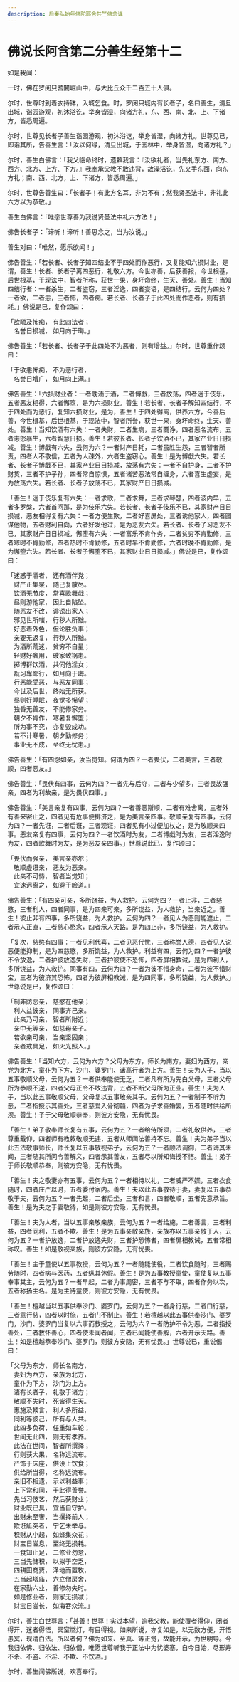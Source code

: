 ```yaml
---
description: 后秦弘始年佛陀耶舍共竺佛念译
---
```


# 佛说长阿含第二分善生经第十二

如是我闻：

一时，佛在罗阅只耆闍崛山中，与大比丘众千二百五十人俱。

尔时，世尊时到着衣持钵，入城乞食。时，罗阅只城内有长者子，名曰善生，清旦出城，诣园游观，初沐浴讫，举身皆湿，向诸方礼，东、西、南、北、上、下诸方，皆悉周遍。

尔时，世尊见长者子善生诣园游观，初沐浴讫，举身皆湿，向诸方礼。世尊见已，即诣其所，告善生言：「汝以何缘，清旦出城，于园林中，举身皆湿，向诸方礼？」

尔时，善生白佛言：「我父临命终时，遗敕我言：『汝欲礼者，当先礼东方、南方、西方、北方、上方、下方。』我奉承父教不敢违背，故澡浴讫，先叉手东面，向东方礼；南、西、北方，上、下诸方，皆悉周遍。」

尔时，世尊告善生曰：「长者子！有此方名耳，非为不有；然我贤圣法中，非礼此六方以为恭敬。」

善生白佛言：「唯愿世尊善为我说贤圣法中礼六方法！」

佛告长者子：「谛听！谛听！善思念之，当为汝说。」

善生对曰：「唯然，愿乐欲闻！」

佛告善生：「若长者、长者子知四结业不于四处而作恶行，又复能知六损财业，是谓，善生！长者、长者子离四恶行，礼敬六方。今世亦善，后获善报，今世根基，后世根基，于现法中，智者所称，获世一果，身坏命终，生天、善处。善生！当知四结行者：一者杀生，二者盗窃，三者淫逸，四者妄语，是四结行。云何为四处？一者欲，二者恚，三者怖，四者痴。若长者、长者子于此四处而作恶者，则有损耗。」佛说是已，复作颂曰：

「欲瞋及怖痴， 有此四法者；\
　名誉日损减， 如月向于晦。」

佛告善生：「若长者、长者子于此四处不为恶者，则有增益。」尔时，世尊重作颂曰：

「于欲恚怖痴， 不为恶行者，\
　名誉日增广， 如月向上满。」

佛告善生：「六损财业者：一者耽湎于酒，二者博戱，三者放荡，四者迷于伎乐，五者恶友相得，六者懈堕，是为六损财业。善生！若长者、长者子解知四结行，不于四处而为恶行，复知六损财业，是为，善生！于四处得离，供养六方，今善后善，今世根基，后世根基，于现法中，智者所誉，获世一果，身坏命终，生天、善处。善生！当知饮酒有六失：一者失财，二者生病，三者鬪诤，四者恶名流布，五者恚怒暴生，六者智慧日损。善生！若彼长者、长者子饮酒不已，其家产业日日损减。善生！博戱有六失，云何为六？一者财产日耗，二者虽胜生怨，三者智者所责，四者人不敬信，五者为人疎外，六者生盗窃心。善生！是为博戱六失。若长者、长者子博戱不已，其家产业日日损减，放荡有六失：一者不自护身，二者不护财货，三者不护子孙，四者常自惊惧，五者诸苦恶法常自缠身，六者喜生虚妄，是为放荡六失。若长者、长者子放荡不已，其家财产日日损减。

「善生！迷于伎乐复有六失：一者求歌，二者求舞，三者求琴瑟，四者波内早，五者多罗槃，六者首呵那，是为伎乐六失。若长者、长者子伎乐不已，其家财产日日损减，恶友相得复有六失：一者方便生欺，二者好喜屏处，三者诱他家人，四者图谋他物，五者财利自向，六者好发他过，是为恶友六失。若长者、长者子习恶友不已，其家财产日日损减，懈堕有六失：一者富乐不肯作务，二者贫穷不肯勤修，三者寒时不肯勤修，四者热时不肯勤修，五者时早不肯勤修，六者时晚不肯勤修，是为懈堕六失。若长者、长者子懈堕不已，其家财业日日损减。」佛说是已，复作颂曰：

「迷惑于酒者， 还有酒伴党；\
　财产正集聚， 随己复散尽。\
　饮酒无节度， 常喜歌舞戱；\
　昼则游他家， 因此自陷坠。\
　随恶友不改， 诽谤出家人；\
　邪见世所嗤， 行秽人所黜。\
　好恶着外色， 但论胜负事；\
　亲要无返复， 行秽人所黜。\
　为酒所荒迷， 贫穷不自量；\
　轻财好奢用， 破家致祸患。\
　掷博群饮酒， 共伺他淫女；\
　翫习卑鄙行， 如月向于晦。\
　行恶能受恶， 与恶友同事；\
　今世及后世， 终始无所获。\
　昼则好睡眠， 夜觉多悕望；\
　独昏无善友， 不能修家务。\
　朝夕不肯作， 寒暑复懈堕；\
　所为事不究， 亦复毁成功。\
　若不计寒暑， 朝夕勤修务；\
　事业无不成， 至终无忧患。」

佛告善生：「有四怨如亲，汝当觉知。何谓为四？一者畏伏，二者美言，三者敬顺，四者恶友。」

佛告善生：「畏伏有四事，云何为四？一者先与后夺，二者与少望多，三者畏故强亲，四者为利故亲，是为畏伏四事。」

佛告善生：「美言亲复有四事，云何为四？一者善恶斯顺，二者有难舍离，三者外有善来密止之，四者见有危事便排济之，是为美言亲四事。敬顺亲复有四事，云何为四？一者先诳，二者后诳，三者现诳，四者见有小过便加杖之，是为敬顺亲四事。恶友亲复有四事，云何为四？一者饮酒时为友，二者博戱时为友，三者淫逸时为友，四者歌舞时为友，是为恶友亲四事。」世尊说此已，复作颂曰：

「畏伏而强亲， 美言亲亦尔；\
　敬顺虚诳亲， 恶友为恶亲。\
　此亲不可恃， 智者当觉知；\
　宜速远离之， 如避于崄道。」

佛告善生：「有四亲可亲，多所饶益，为人救护。云何为四？一者止非，二者慈愍，三者利人，四者同事，是为四亲可亲，多所饶益，为人救护，当亲近之。善生！彼止非有四事，多所饶益，为人救护。云何为四？一者见人为恶则能遮止，二者示人正直，三者慈心愍念，四者示人天路。是为四止非，多所饶益，为人救护。

「复次，慈愍有四事：一者见利代喜，二者见恶代忧，三者称誉人德，四者见人说恶便能抑制，是为四慈愍，多所饶益，为人救护。利益有四，云何为四？一者护彼不令放逸，二者护彼放逸失财，三者护彼使不恐怖，四者屏相教诫，是为四利人，多所饶益，为人救护。同事有四，云何为四？一者为彼不惜身命，二者为彼不惜财宝，三者为彼济其恐怖，四者为彼屏相教诫，是为四同事，多所饶益，为人救护。」世尊说是已，复作颂曰：

「制非防恶亲， 慈愍在他亲；\
　利人益彼亲， 同事齐己亲。\
　此亲乃可亲， 智者所附近；\
　亲中无等亲， 如慈母亲子。\
　若欲亲可亲， 当亲坚固亲；\
　亲者戒具足， 如火光照人。」

佛告善生：「当知六方，云何为六方？父母为东方，师长为南方，妻妇为西方，亲党为北方，童仆为下方，沙门、婆罗门、诸高行者为上方。善生！夫为人子，当以五事敬顺父母，云何为五？一者供奉能使无乏，二者凡有所为先白父母，三者父母所为恭顺不逆，四者父母正令不敢违背，五者不断父母所为正业。善生！夫为人子，当以此五事敬顺父母，父母复以五事敬亲其子。云何为五？一者制子不听为恶，二者指授示其善处，三者慈爱入骨彻髓，四者为子求善婚娶，五者随时供给所须。善生！子于父母敬顺恭奉，则彼方安隐，无有忧畏。

「善生！弟子敬奉师长复有五事，云何为五？一者给侍所须，二者礼敬供养，三者尊重戴仰，四者师有教敕敬顺无违，五者从师闻法善持不忘。善生！夫为弟子当以此五法敬事师长，师长复以五事敬视弟子，云何为五？一者顺法调御，二者诲其未闻，三者随其所问令善解义，四者示其善友，五者尽以所知诲授不悋。善生！弟子于师长敬顺恭奉，则彼方安隐，无有忧畏。

「善生！夫之敬妻亦有五事，云何为五？一者相待以礼，二者威严不媟，三者衣食随时，四者庄严以时，五者委付家内。善生！夫以此五事敬待于妻，妻复以五事恭敬于夫，云何为五？一者先起，二者后坐，三者和言，四者敬顺，五者先意承旨。善生！是为夫之于妻敬待，如是则彼方安隐，无有忧畏。

「善生！夫为人者，当以五事亲敬亲族，云何为五？一者给施，二者善言，三者利益，四者同利，五者不欺。善生！是为五事亲敬亲族，亲族亦以五事亲敬于人，云何为五？一者护放逸，二者护放逸失财，三者护恐怖者，四者屏相教诫，五者常相称叹。善生！如是敬视亲族，则彼方安隐，无有忧畏。

「善生！主于童使以五事教授，云何为五？一者随能使役，二者饮食随时，三者赐劳随时，四者病与医药，五者纵其休假。善生！是为五事教授童使，童使复以五事奉事其主，云何为五？一者早起，二者为事周密，三者不与不取，四者作务以次，五者称扬主名。是为主待童使，则彼方安隐，无有忧畏。

「善生！檀越当以五事供奉沙门、婆罗门，云何为五？一者身行慈，二者口行慈，三者意行慈，四者以时施，五者门不制止。善生！若檀越以此五事供奉沙门、婆罗门，沙门、婆罗门当复以六事而教授之，云何为六？一者防护不令为恶，二者指授善处，三者教怀善心，四者使未闻者闻，五者已闻能使善解，六者开示天路。善生！如是檀越恭奉沙门、婆罗门，则彼方安隐，无有忧畏。」世尊说已，重说偈曰：

「父母为东方， 师长名南方，\
　妻妇为西方， 亲族为北方，\
　童仆为下方， 沙门为上方。\
　诸有长者子， 礼敬于诸方；\
　敬顺不失时， 死皆得生天。\
　惠施及輭言， 利人多所益，\
　同利等彼己， 所有与人共。\
　此四多负荷， 任重如车轮；\
　世间无此四， 则无有孝养。\
　此法在世间， 智者所撰择；\
　行则获大果， 名称远流布。\
　严饰于床座， 供设上饮食；\
　供给所当得， 名称远流布。\
　亲旧不相遗， 示以利益事；\
　上下常和同， 于此得善誉。\
　先当习伎艺， 然后获财业；\
　财业既已具， 宜当自守护。\
　出财未至奢， 当撰择前人；\
　欺诳觝突者， 宁乞未举与。\
　积财从小起， 如蜂集众花；\
　财宝日滋息， 至终无损耗。\
　一食知止足， 二修业勿怠，\
　三当先储积， 以拟于空乏，\
　四耕田商贾， 泽地而置牧，\
　五当起塔庙， 六立僧房舍，\
　在家勤六业， 善修勿失时。\
　如是修业者， 则家无损减；\
　财宝日滋长， 如海吞众流。」

尔时，善生白世尊言：「甚善！世尊！实过本望，逾我父教，能使覆者得仰，闭者得开，迷者得悟，冥室燃灯，有目得视。如来所说，亦复如是，以无数方便，开悟愚冥，现清白法。所以者何？佛为如来、至真、等正觉，故能开示，为世明导。今我归依佛、归依法、归依僧，唯愿世尊听我于正法中为忧婆塞，自今日始，尽形寿不杀、不盗、不淫、不欺、不饮酒。」

尔时，善生闻佛所说，欢喜奉行。
